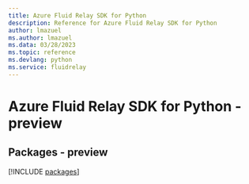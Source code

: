 ```yaml
---
title: Azure Fluid Relay SDK for Python
description: Reference for Azure Fluid Relay SDK for Python
author: lmazuel
ms.author: lmazuel
ms.data: 03/28/2023
ms.topic: reference
ms.devlang: python
ms.service: fluidrelay
---
```

# Azure Fluid Relay SDK for Python - preview
## Packages - preview
[!INCLUDE [packages](fluid-relay-index.md)]